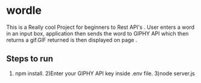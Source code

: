 # wordle

This is a Really cool Project for beginners to Rest API's .
User enters a word in an input box, application then sends the word to GIPHY API which then returns a gif.GIF returned is then displayed on page .

## Steps to run

1) npm install.
2)Enter your GIPHY API key inside .env file.
3)node server.js
